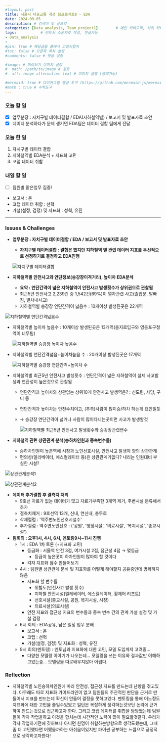 ```yaml
---
#layout: post
title: 서울시 대중교통 개선 팀프로젝트8 - EDA
date: 2024-09-05
description: # 검색어 및 글요약
categories: [Data_analysis, Team_project1]        # 메인 카테고리, 하위 카테고리(생략가능)
tags:           # 반드시 소문자로 작성, 한글가능
- Data_analysis
- 
#pin: true # 해당글을 홈에서 고정시킬지
#toc: false # 오른쪽 목차 설정
#comments: false # 댓글 설정

#image: # 미리보기 이미지 설정
#  path: /path/to/image # 경로
#  alt: image alternative text # 이미지 설명 (생략가능)

#mermaid: true # 다이어그램 생성 도구 (https://github.com/mermaid-js/mermaid)
#math : true # 수학도구
---
```


### 오늘 할 일

- [x]  업무분장 : 자치구별 데이터결합 / EDA(지하철역별) / 보고서 및 발표자료 초안
- [x]  데이터 분석하다가 문제 생기면 EDA팀은 데이터 결합 팀에게 전달

### 오늘 한 일

1. 자치구별 데이터 결합 
2. 지하철역별 EDA분석 + 지표화 고민
3. 코랩 데이터 취합

### 내일 할 일

- [ ]  팀원별 맡은업무 집중!
- 보고서 : 온
- 코랩 데이터 취합 : 선혁
- 가설(설정, 검정) 및 지표화 : 성혁, 유진

---

### Issues & Challenges

- **업무분장 : 자치구별 데이터결합 / EDA / 보고서 및 발표자료 초안**
    - **자치구별 데이터결합 : 결합은 했지만 지하철역 별 관련 데이터 지표를 우선적으로 선정하기로 결정하고 EDA진행**
    
    ![자치구별 데이터결합](/assets/img/team_project1/1-8/1.png)
    
- **지하철역별 안전사고와 연단정보(승강장이격거리), 높이차 EDA분석**
    - **요약 : 연단간격이 넓은 지하철역이 안전사고 발생횟수가 상위권으로 관찰됨**
    - 최근5년 안전사고 2,239건 중 1,542건(69%)이 열차관련 사고(출입문, 발빠짐, 열차내사고)
    - 지하철역별 승강장 연단간격이 넓음수 : 10개이상 발생된곳은 22개역

![지하철역별 연단간격넓음수](/assets/img/team_project1/1-8/2.png)

- 지하철역별 높이차 높음수 : 10개이상 발생된곳은 13개역(을지로입구와 영등포구청역이 너무튐)
    
    ![지하철역별 승강장 높이차 높음수](/assets/img/team_project1/1-8/3.png)
    
- 지하철역별 연단간격넓음+높이차높음 수 : 20개이상 발생된곳은 17개역
    
    ![지하철역별 승강장 연단간격+높이차 수](/assets/img/team_project1/1-8/4.png)
    
- 지하철역별 최근5년 안전사고 발생횟수 : 연단간격이 넓은 지하철역이 실제 사고발생과 연관성이 높은것으로 관찰됨
    - 연단간격과 높이차와 상관없는 상위10개 안전사고 발생역은? : 신도림, 사당, 구디 등
    - 연단간격과 높이차는 안전수치이고, (추측)사람이 많이승/하차 하는게 요인일듯
    - → 승강장 연단간격이 넓거나 사람이 많이다니는곳이면 사고가 발생할것
        
        ![지하철역별 최근5년 안전사고 발생횟수와 승강장관련변수](/assets/img/team_project1/1-8/5.png)
        
- **지하철역 관련 상관관계 분석(승하차인원과 종속변수들)**
    - 승하차인원이 높은역에 시장과 노인선호시설, 안전사고 발생이 양의 상관관계
    - 편의성(엘리베이터, 에스컬레이터 등)은 상관관계가없다? 내리는 인원대비 부실한 시설?

![상관관계분석1](/assets/img/team_project1/1-8/6.png)

![상관관계분석2](/assets/img/team_project1/1-8/7.png)

- **데이터 추가결합 후 결측치 처리**
    - 9호선 자료가 없는 데이터가 많고 자료가부족한 3개역 제거, 주변시설 분류해서 추가
    - 결측치제거 : 9호선역 13개, 신내, 연신내, 충무로
    - 삭제컬럼 : '역주변노인선호시설수'
    - 추가컬럼 : 역주변노인선호 : ('공원', '행정시설', '의료시설', '복지시설', '종교시설')
- **팀회의 : 오후1시, 4시, 6시, 멘토링9시~11시 진행**
    - 1시 : EDA 1차 토론 (+지표화 고민)
        - 등급화 : 서울역 안전 3점, 여가시설 2점, 접근성 4점 → 몇등급
            - 등급이 높은곳이 하차인원이 많아야 할 것이다
        - 각자 지표화 점수 만들어보기
    - 4시  : 팀원별 상관관계 분석 및 지표화를 어떻게 해야할지 공유중인데 명확하지않음
        - 지표화 할 변수들   
          - 위험도(안전사고 발생 횟수)
          - 지하철 안전시설(엘레베이터, 에스켈레이터, 휠체어 리프트)
          - 선호시설(종교시설, 공원, 복지시설, 시장)
          - 의료시설(의료시설)
        - 안전 지표와 접근성 지표의 변수들과 종속 변수 간의 관계 가설 설정 및 가설 검정
    - 6시 회의 : EDA공유, 남은 일정 업무 분배
        - 보고서 : 온
        - 코랩 : 선혁
        - 가설(설정, 검정) 및 지표화 : 성혁, 유진
    - 9시 회의(멘토링) : 멘토님과 지표화에 대한 고민, 모델 도입까지 고려중…
        - 다양한 모델링 이야기가 나오는데… 모델링을 쓰는 이유와 결과값만 이해하고있는중… 모델링을 따로배우지않아 어렵다.

### Reflection

- 지하철역별 노인승하차인원에 따라 안전성, 접근성 지표를 만드는데 난항을 겪고있다. 아무래도 따로 지표화 가이드라인이 없고 팀원들의 주관적인 판단을 근거로 만들어서 지표를 만드는데 확신이 안들어 결정을 못하고있다. 멘토링을 통해 어느정도 지표화에 대한 고민을 줄일수있었고 일단은 복잡하게 생각하는것보단 논리에 근거하여 만드는것으로 접근하고자 한다. 그리고 코랩 데이터를 취합을 담당했는데 팀원들이 각자 작업을하고 이것을 합치는데 시간적인 노력이 많이 필요할것같다. 우리가 각자 작업하기전에 깃허브나 아니면 한명이 취합하는방향으로 생각도했는데, 그때 좀 더 고민했다면 어땠을까하는 아쉬움이있지만 파이썬 공부하는 느낌으로 긍정적으로 생각하고자한다!
